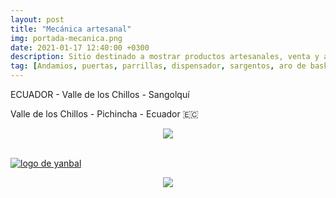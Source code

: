 ```yaml
---
layout: post
title: "Mecánica artesanal"
img: portada-mecanica.png 
date: 2021-01-17 12:40:00 +0300
description: Sitio destinado a mostrar productos artesanales, venta y alquiler de andamios
tag: [Andamios, puertas, parrillas, dispensador, sargentos, aro de basket, Sangolquí, Valle de los Chillos, Selva Alegre]
---
```

 ECUADOR - Valle de los Chillos - Sangolquí
 <p><i class="fa fa-map-marker" aria-hidden="true"></i> Valle de los Chillos - Pichincha - Ecuador 🇪🇨</p> 

<center>
<img src="https://res.cloudinary.com/dpky6fcf6/image/upload/c_scale,h_250,w_310/v1611075932/Blog-Betty/Logos/mecanica2-min_wsctsh.png" />
</center>

<br>

[logo2]: https://res.cloudinary.com/dpky6fcf6/image/upload/c_scale,h_158,w_305/v1611012008/Blog-Betty/Logos/sitio_gzoygz.jpg
[mecanica]: https://jorge-onofa.github.io/karna/ "clic para visitar MECÁNICA"
[![logo de yanbal][logo2]][mecanica]


<center>
<img src="https://res.cloudinary.com/dpky6fcf6/image/upload/c_scale,h_250,w_310/v1611075916/Blog-Betty/Logos/mecanica1-min_w33hpd.png" />
</center>
